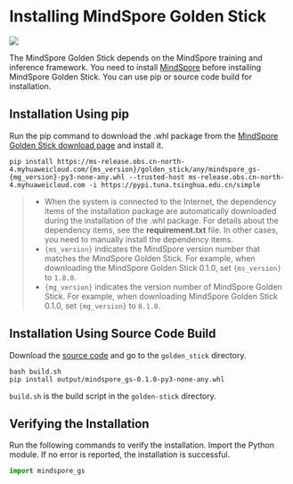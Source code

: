 # Installing MindSpore Golden Stick

<a href="https://gitee.com/mindspore/docs/blob/r1.8/docs/golden_stick/docs/source_en/install.md" target="_blank"><img src="https://mindspore-website.obs.cn-north-4.myhuaweicloud.com/website-images/r1.8/resource/_static/logo_source.png"></a>

The MindSpore Golden Stick depends on the MindSpore training and inference framework. You need to install [MindSpore](https://gitee.com/mindspore/mindspore/blob/r1.8/README.md#installation) before installing MindSpore Golden Stick. You can use pip or source code build for installation.

## Installation Using pip

Run the pip command to download the .whl package from the [MindSpore Golden Stick download page](https://www.mindspore.cn/versions) and install it.

 ```shell
pip install https://ms-release.obs.cn-north-4.myhuaweicloud.com/{ms_version}/golden_stick/any/mindspore_gs-{mg_version}-py3-none-any.whl --trusted-host ms-release.obs.cn-north-4.myhuaweicloud.com -i https://pypi.tuna.tsinghua.edu.cn/simple
```

> - When the system is connected to the Internet, the dependency items of the installation package are automatically downloaded during the installation of the .whl package. For details about the dependency items, see the **requirement.txt** file. In other cases, you need to manually install the dependency items.
> - `{ms_version}` indicates the MindSpore version number that matches the MindSpore Golden Stick. For example, when downloading the MindSpore Golden Stick 0.1.0, set `{ms_version}` to `1.8.0`.
> - `{mg_version}` indicates the version number of MindSpore Golden Stick. For example, when downloading MindSpore Golden Stick 0.1.0, set `{mg_version}` to `0.1.0`.

## Installation Using Source Code Build

Download the [source code](https://gitee.com/mindspore/golden-stick) and go to the `golden_stick` directory.

```shell
bash build.sh
pip install output/mindspore_gs-0.1.0-py3-none-any.whl
```

`build.sh` is the build script in the `golden-stick` directory.

## Verifying the Installation

Run the following commands to verify the installation. Import the Python module. If no error is reported, the installation is successful.

```python
import mindspore_gs
```
